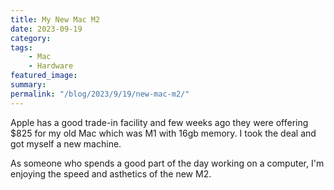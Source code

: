 ```yaml
---
title: My New Mac M2
date: 2023-09-19
category: 
tags: 
    - Mac
    - Hardware
featured_image: 
summary: 
permalink: "/blog/2023/9/19/new-mac-m2/"
---
```


Apple has a good trade-in facility and few weeks ago they were offering $825 for my old Mac which was M1 with 16gb memory. I took the deal and got myself a new machine.

As someone who spends a good part of the day working on a computer, I'm enjoying the speed and asthetics of the new M2.

